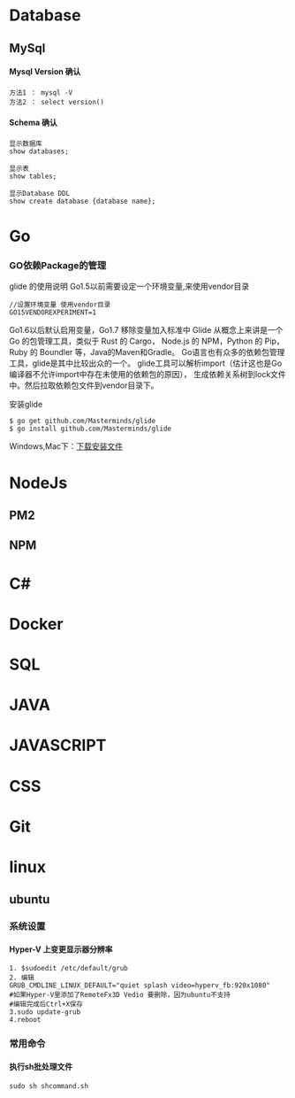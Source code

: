 
# Database
## MySql
#### Mysql Version 确认
```
方法1 ： mysql -V
方法2 ： select version()
```
#### Schema 确认
```
显示数据库
show databases;
```
```
显示表
show tables;
```
```
显示Database DDL
show create database {database name};

```
# Go
### GO依赖Package的管理
glide 的使用说明
Go1.5以前需要设定一个环境变量,来使用vendor目录
```
//设置环境变量 使用vendor目录
GO15VENDOREXPERIMENT=1
```
Go1.6以后默认启用变量，Go1.7 移除变量加入标准中
Glide 从概念上来讲是一个 Go 的包管理工具，类似于 Rust 的 Cargo， 
Node.js 的 NPM，Python 的 Pip，Ruby 的 Boundler 等，Java的Maven和Gradle。
Go语言也有众多的依赖包管理工具，glide是其中比较出众的一个。
glide工具可以解析import（估计这也是Go编译器不允许import中存在未使用的依赖包的原因），
生成依赖关系树到lock文件中。然后拉取依赖包文件到vendor目录下。

安装glide
```
$ go get github.com/Masterminds/glide
$ go install github.com/Masterminds/glide
```
Windows,Mac下：[下载安装文件](https://github.com/Masterminds/glide/releases)
# NodeJs
## PM2
## NPM
# C#
# Docker
# SQL
# JAVA
# JAVASCRIPT
# CSS
# Git
# linux
## ubuntu
### 系统设置
#### Hyper-V 上变更显示器分辨率
```
1. $sudoedit /etc/default/grub
2. 编辑
GRUB_CMDLINE_LINUX_DEFAULT="quiet splash video=hyperv_fb:920x1080"
#如果Hyper-V里添加了RemoteFx3D Vedio 要删除，因为ubuntu不支持
#编辑完成后Ctrl+X保存
3.sudo update-grub
4.reboot
```
### 常用命令
#### 执行sh批处理文件
```
sudo sh shcommand.sh
```

